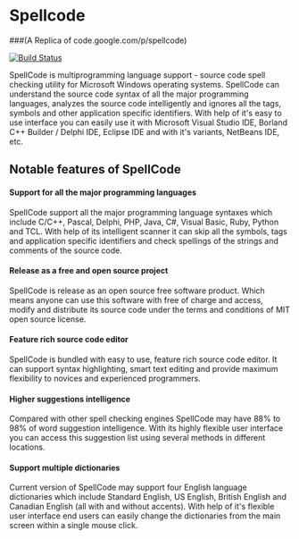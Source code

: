 # Spellcode
###(A Replica of code.google.com/p/spellcode)

[![Build Status](https://travis-ci.org/manish-shrivastava/spellcode.png?branch=master)](https://travis-ci.org/manish-shrivastava/spellcode)

SpellCode is multiprogramming language support - source code spell checking utility for Microsoft Windows operating systems.
SpellCode can understand the source code syntax of all the major programming languages, analyzes the source code intelligently and ignores all the tags, symbols and other application specific identifiers.
With help of it's easy to use interface you can easily use it with Microsoft Visual Studio IDE, Borland C++ Builder / Delphi IDE, Eclipse IDE and with it's variants, NetBeans IDE, etc. 
## Notable features of SpellCode
#### Support for all the major programming languages
SpellCode support all the major programming language syntaxes which include C/C++, Pascal, Delphi, PHP, Java, C#, Visual Basic, Ruby, Python and TCL. With help of its intelligent scanner it can skip all the symbols, tags and application specific identifiers and check spellings of the strings and comments of the source code.
#### Release as a free and open source project
SpellCode is release as an open source free software product. Which means anyone can use this software with free of charge and access, modify and distribute its source code under the terms and conditions of MIT open source license.
#### Feature rich source code editor
SpellCode is bundled with easy to use, feature rich source code editor. It can support syntax highlighting, smart text editing and provide maximum flexibility to novices and experienced programmers.
#### Higher suggestions intelligence
Compared with other spell checking engines SpellCode may have 88% to 98% of word suggestion intelligence. With its highly flexible user interface you can access this suggestion list using several methods in different locations.
#### Support multiple dictionaries
Current version of SpellCode may support four English language dictionaries which include Standard English, US English, British English and Canadian English (all with and without accents). With help of it's flexible user interface end users can easily change the dictionaries from the main screen within a single mouse click. 
